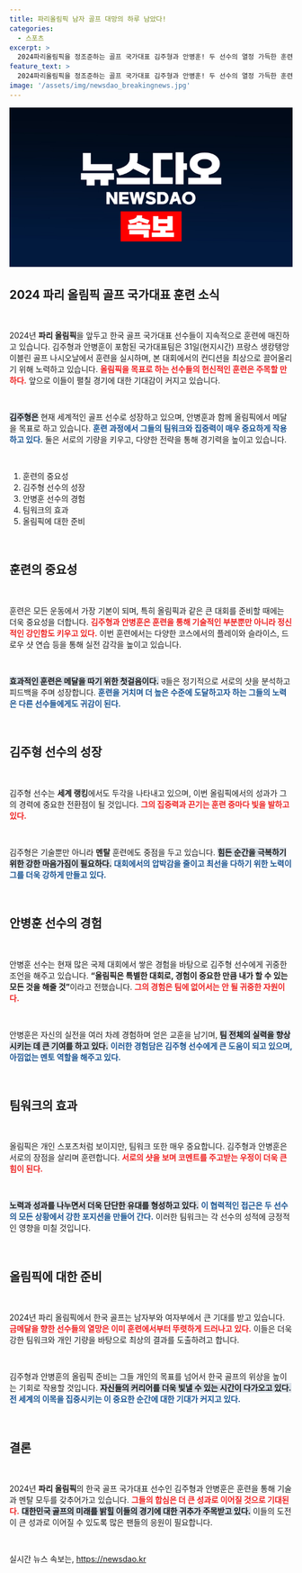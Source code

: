 ```yaml
---
title: 파리올림픽 남자 골프 대망의 하루 남았다!
categories:
  - 스포츠
excerpt: >
  2024파리올림픽을 정조준하는 골프 국가대표 김주형과 안병훈! 두 선수의 열정 가득한 훈련 현장, 그 뜨거운 순간을 놓치지 마세요!
feature_text: >
  2024파리올림픽을 정조준하는 골프 국가대표 김주형과 안병훈! 두 선수의 열정 가득한 훈련 현장, 그 뜨거운 순간을 놓치지 마세요!
image: '/assets/img/newsdao_breakingnews.jpg'
---
```


<p><img src="/assets/img/newsdao_breakingnews.jpg" alt="implanttips 속보" /></p>

<h2 data-ke-size="size26">2024 파리 올림픽 골프 국가대표 훈련 소식</h2>

<p data-ke-size="size16">&nbsp;</p>

<p>2024년 <b>파리 올림픽</b>을 앞두고 한국 골프 국가대표 선수들이 지속적으로 훈련에 매진하고 있습니다. 김주형과 안병훈이 포함된 국가대표팀은 31일(현지시간) 프랑스 생캉탱앙이블린 골프 나시오날에서 훈련을 실시하며, 본 대회에서의 컨디션을 최상으로 끌어올리기 위해 노력하고 있습니다. <b><span style="color: #ee2323;">올림픽을 목표로 하는 선수들의 헌신적인 훈련은 주목할 만하다.</span></b> 앞으로 이들이 펼칠 경기에 대한 기대감이 커지고 있습니다.</p>

<p data-ke-size="size16">&nbsp;</p>

<p><b><span style="background-color: #21538527;">김주형은</span></b> 현재 세계적인 골프 선수로 성장하고 있으며, 안병훈과 함께 올림픽에서 메달을 목표로 하고 있습니다. <b><span style="color: #1a5490;">훈련 과정에서 그들의 팀워크와 집중력이 매우 중요하게 작용하고 있다.</span></b> 둘은 서로의 기량을 키우고, 다양한 전략을 통해 경기력을 높이고 있습니다. </p>

<p data-ke-size="size16">&nbsp;</p>

<ol>
<li>훈련의 중요성</li>
<li>김주형 선수의 성장</li>
<li>안병훈 선수의 경험</li>
<li>팀워크의 효과</li>
<li>올림픽에 대한 준비</li>
</ol>

<p data-ke-size="size16">&nbsp;</p>

<h2 data-ke-size="size26">훈련의 중요성</h2>

<p data-ke-size="size16">&nbsp;</p>

<p>훈련은 모든 운동에서 가장 기본이 되며, 특히 올림픽과 같은 큰 대회를 준비할 때에는 더욱 중요성을 더합니다. <b><span style="color: #ee2323;">김주형과 안병훈은 훈련을 통해 기술적인 부분뿐만 아니라 정신적인 강인함도 키우고 있다.</span></b> 이번 훈련에서는 다양한 코스에서의 플레이와 슬라이스, 드로우 샷 연습 등을 통해 실전 감각을 높이고 있습니다.</p>

<p data-ke-size="size16">&nbsp;</p>

<p><b><span style="background-color: #21538527;">효과적인 훈련은 메달을 따기 위한 첫걸음이다.</span></b> उ들은 정기적으로 서로의 샷을 분석하고 피드백을 주며 성장합니다. <b><span style="color: #1a5490;">훈련을 거치며 더 높은 수준에 도달하고자 하는 그들의 노력은 다른 선수들에게도 귀감이 된다.</span></b></p>

<p data-ke-size="size16">&nbsp;</p>

<h2 data-ke-size="size26">김주형 선수의 성장</h2>

<p data-ke-size="size16">&nbsp;</p>

<p>김주형 선수는 <b>세계 랭킹</b>에서도 두각을 나타내고 있으며, 이번 올림픽에서의 성과가 그의 경력에 중요한 전환점이 될 것입니다. <b><span style="color: #ee2323;">그의 집중력과 끈기는 훈련 중마다 빛을 발하고 있다.</span></b></p>

<p data-ke-size="size16">&nbsp;</p>

<p>김주형은 기술뿐만 아니라 <b>멘탈</b> 훈련에도 중점을 두고 있습니다. <b><span style="background-color: #21538527;">힘든 순간을 극복하기 위한 강한 마음가짐이 필요하다.</span></b> <b><span style="color: #1a5490;">대회에서의 압박감을 줄이고 최선을 다하기 위한 노력이 그를 더욱 강하게 만들고 있다.</span></b></p>

<p data-ke-size="size16">&nbsp;</p>

<h2 data-ke-size="size26">안병훈 선수의 경험</h2>

<p data-ke-size="size16">&nbsp;</p>

<p>안병훈 선수는 현재 많은 국제 대회에서 쌓은 경험을 바탕으로 김주형 선수에게 귀중한 조언을 해주고 있습니다. <b>“올림픽은 특별한 대회로, 경험이 중요한 만큼 내가 할 수 있는 모든 것을 해줄 것”</b>이라고 전했습니다. <b><span style="color: #ee2323;">그의 경험은 팀에 없어서는 안 될 귀중한 자원이다.</span></b></p>

<p data-ke-size="size16">&nbsp;</p>

<p>안병훈은 자신의 실전을 여러 차례 경험하며 얻은 교훈을 남기며, <b><span style="background-color: #21538527;">팀 전체의 실력을 향상시키는 데 큰 기여를 하고 있다.</span></b> <b><span style="color: #1a5490;">이러한 경험담은 김주형 선수에게 큰 도움이 되고 있으며, 아낌없는 멘토 역할을 해주고 있다.</span></b></p>

<p data-ke-size="size16">&nbsp;</p>

<h2 data-ke-size="size26">팀워크의 효과</h2>

<p data-ke-size="size16">&nbsp;</p>

<p>올림픽은 개인 스포츠처럼 보이지만, 팀워크 또한 매우 중요합니다. 김주형과 안병훈은 서로의 장점을 살리며 훈련합니다. <b><span style="color: #ee2323;">서로의 샷을 보며 코멘트를 주고받는 우정이 더욱 큰 힘이 된다.</span></b></p>

<p data-ke-size="size16">&nbsp;</p>

<p><b><span style="background-color: #21538527;">노력과 성과를 나누면서 더욱 단단한 유대를 형성하고 있다.</span></b> <b><span style="color: #1a5490;">이 협력적인 접근은 두 선수의 모든 상황에서 강한 포지션을 만들어 간다.</span></b> 이러한 팀워크는 각 선수의 성적에 긍정적인 영향을 미칠 것입니다.</p>

<p data-ke-size="size16">&nbsp;</p>

<h2 data-ke-size="size26">올림픽에 대한 준비</h2>

<p data-ke-size="size16">&nbsp;</p>

<p>2024년 파리 올림픽에서 한국 골프는 남자부와 여자부에서 큰 기대를 받고 있습니다. <b><span style="color: #ee2323;">금메달을 향한 선수들의 열망은 이미 훈련에서부터 뚜렷하게 드러나고 있다.</span></b> 이들은 더욱 강한 팀워크와 개인 기량을 바탕으로 최상의 결과를 도출하려고 합니다.</p>

<p data-ke-size="size16">&nbsp;</p>

<p>김주형과 안병훈의 올림픽 준비는 그들 개인의 목표를 넘어서 한국 골프의 위상을 높이는 기회로 작용할 것입니다. <b><span style="background-color: #21538527;">자신들의 커리어를 더욱 빛낼 수 있는 시간이 다가오고 있다.</span></b> <b><span style="color: #1a5490;">전 세계의 이목을 집중시키는 이 중요한 순간에 대한 기대가 커지고 있다.</span></b></p>

<p data-ke-size="size16">&nbsp;</p>

<h2 data-ke-size="size26">결론</h2>

<p data-ke-size="size16">&nbsp;</p>

<p>2024년 <b>파리 올림픽</b>의 한국 골프 국가대표 선수인 김주형과 안병훈은 훈련을 통해 기술과 멘탈 모두를 갖추어가고 있습니다. <b><span style="color: #ee2323;"> 그들의 합심은 더 큰 성과로 이어질 것으로 기대된다.</span></b> <b><span style="background-color: #21538527;">대한민국 골프의 미래를 밝힐 이들의 경기에 대한 귀추가 주목받고 있다.</span></b> 이들의 도전이 큰 성과로 이어질 수 있도록 많은 팬들의 응원이 필요합니다. </p>

<p data-ke-size="size16">&nbsp;</p>
실시간 뉴스 속보는, <a href="https://newsdao.kr" rel="dofollow">https://newsdao.kr</a>


